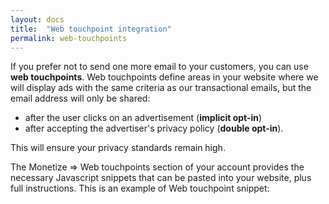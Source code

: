 ```yaml
---
layout: docs
title:  "Web touchpoint integration"
permalink: web-touchpoints
---
```

If you prefer not to send one more email to your customers, you can use **web touchpoints**.
Web touchpoints define areas in your website where we will display ads with the same criteria as our transactional emails, but the email address will only be shared:
- after the user clicks on an advertisement (**implicit opt-in**) 
- after accepting the advertiser's privacy policy (**double opt-in**). 

This will ensure your privacy standards remain high.

The Monetize => Web touchpoints section of your account provides the necessary Javascript snippets that can be pasted into your website, plus full instructions.
This is an example of Web touchpoint snippet:

<script>
    // Email and optional zip-code here:
    // window.TR_EMAIL = "uncomment@me";
    // window.TR_ZIP_CODE = "12345";

    // Create a div in your page where you want the ads to appear.
    // By default it has to have id tr_touchpoint_container.
    // Or you can specify a custom id like this:
    // window.TR_CONTAINER_ID = "tr_touchpoint_container";
    
    if(typeof window.TR_EMAIL == 'undefined') {
        throw Error('No TR_EMAIL defined!');
    }

    var _trzip = window.TR_ZIP_CODE || '';
    var _trd = document.createElement('div'); _trd.id='transactionale';document.body.appendChild(_trd);
    var _trs = document.createElement('script');
    _trs.src = 'https://www.transactionale.com/touchpoints/1/embed?auth=XXXXX&zip_code=' + _trzip + '';
        document.getElementsByTagName('head')[0].appendChild(_trs);
</script>


